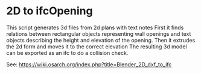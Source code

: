 # 2D to ifcOpening

This script generates 3d files from 2d plans with text notes
First it finds relations between rectangular objects representing wall openings and text objects describing the height and elevation of the opening.
Then it extrudes the 2d form and moves it to the correct elevation
The resulting 3d model can be exported as an ifc to do a collision check.

See: https://wiki.osarch.org/index.php?title=Blender_2D_dxf_to_ifc
